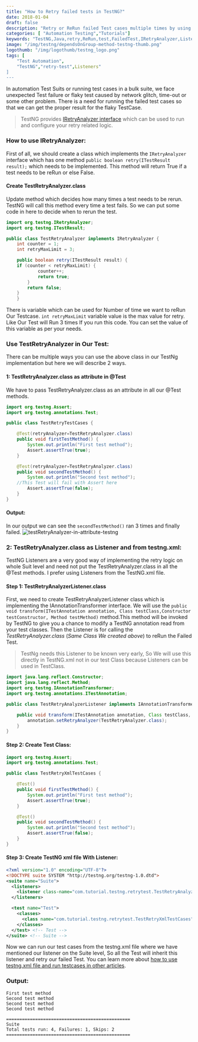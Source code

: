 ```yaml
---
title: "How to Retry failed tests in TestNG?"
date: 2018-01-04
draft: false
description: "Retry or ReRun failed Test cases multiple times by using IRetryAnalyzer Interface. The article explains ways to rerun the TestNG tests when they are failed."
categories: [ "Automation Testing","Tutorials"]
keywords: "TestNG,Java,retry,ReRun,test,FailedTest,IRetryAnalyzer,Listener"
image: "/img/testng/dependsOnGroup-method-testng-thumb.png"
logothumb: "/img/logothumb/testng_logo.png"
tags: [
    "Test Automation",
    "TestNG","retry-test",Listeners"
]
---
```

In automation Test Suits or running test cases in a bulk suite, we face unexpected Test failure or flaky test caused by network glitch, time-out or some other problem. There is a need for running the failed test cases so that we can get the proper result for the flaky TestCase.

>TestNG provides [IRetryAnalyzer interface](http://static.javadoc.io/org.testng/testng/6.11/org/testng/IRetryAnalyzer.html) which can be used to run and configure your retry related logic.

### How to use IRetryAnalyzer:
First of all, we should create a class which implements the `IRetryAnalyzer` interface which has one method `public boolean retry(ITestResult result);` which needs to be implemented. This method will return True if a test needs to be reRun or else False.

#### Create TestRetryAnalyzer.class
Update method which decides how many times a test needs to be rerun. TestNG will call this method every time a test fails. So we can put some code in here to decide when to rerun the test.
```Java
import org.testng.IRetryAnalyzer;
import org.testng.ITestResult;

public class TestRetryAnalyzer implements IRetryAnalyzer {
    int counter = 1;
    int retryMaxLimit = 3;

    public boolean retry(ITestResult result) {
    if (counter < retryMaxLimit) {
            counter++;
            return true;
        }
        return false;
    }
    }
```
There is variable which can be used for Number of time we want to reRun Our Testcase. `int retryMaxLimit` variable value is the max value for retry. Like Our Test will Run 3 times If you run this code. You can set the value of this variable as per your needs.

### Use TestRetryAnalyzer in Our Test:
 There can be multiple ways you can use the above class in our TestNg implementation but here we will describe 2 ways.

#### 1: TestRetryAnalyzer.class as attribute in @Test
We have to pass TestRetryAnalyzer.class as an attribute in all our @Test methods.
```Java
import org.testng.Assert;
import org.testng.annotations.Test;

public class TestRetryTestCases {

    @Test(retryAnalyzer=TestRetryAnalyzer.class)
    public void firstTestMethod() {
        System.out.println("First test method");
        Assert.assertTrue(true);
    }

    @Test(retryAnalyzer=TestRetryAnalyzer.class)
    public void secondTestMethod() {
        System.out.println("Second test method");
    //This Test will fail with Assert here
        Assert.assertTrue(false);
    }
}
```
#### Output:
In our output we can see the `secondTestMethod()` ran 3 times and finally failed.
![testRetryAnalyzer-in-attribute-testng](/img/testng/testRetryAnalyzer-in-attribute-testng.png)

### 2: TestRetryAnalyzer.class as Listener and from testng.xml:
TestNG Listeners are a very good way of implementing the retry logic on whole Suit level and need not put the TestRetryAnalyzer.class in all the @Test methods. I prefer using Listeners from the TestNG.xml file.

#### Step 1: TestRetryAnalyzerListener.class
First, we need to create TestRetryAnalyzerListener class which is implementing the IAnnotationTransformer interface. We will use the `public void transform(ITestAnnotation annotation, Class testClass,Constructor testConstructor, Method testMethod)` method.This method will be invoked by TestNG to give you a chance to modify a TestNG annotation read from your test classes. Then the Listener is for calling the *TestRetryAnalyzer.class* (*Same Class We created above*) to reRun the Failed Test.

>TestNg needs this Listener to be known very early, So We will use this directly in TestNG.xml not in our test Class because Listeners can be used in TestClass.

```Java
import java.lang.reflect.Constructor;
import java.lang.reflect.Method;
import org.testng.IAnnotationTransformer;
import org.testng.annotations.ITestAnnotation;

public class TestRetryAnalyzerListener implements IAnnotationTransformer {

    public void transform(ITestAnnotation annotation, Class testClass, Constructor testConstructor, Method testMethod) {
        annotation.setRetryAnalyzer(TestRetryAnalyzer.class);
    }
}
```
#### Step 2: Create Test Class:
```Java
import org.testng.Assert;
import org.testng.annotations.Test;

public class TestRetryXmlTestCases {

    @Test()
    public void firstTestMethod() {
        System.out.println("First test method");
        Assert.assertTrue(true);
    }

    @Test()
    public void secondTestMethod() {
        System.out.println("Second test method");
        Assert.assertTrue(false);
    }
}
```
#### Step 3: Create TestNG xml file With Listener:
```xml
<?xml version="1.0" encoding="UTF-8"?>
<!DOCTYPE suite SYSTEM "http://testng.org/testng-1.0.dtd">
<suite name="Suite">
  <listeners>
    <listener class-name="com.tutorial.testng.retrytest.TestRetryAnalyzerListener" />
  </listeners>

  <test name="Test">
    <classes>
      <class name="com.tutorial.testng.retrytest.TestRetryXmlTestCases"/>
    </classes>
  </test> <!-- Test -->
</suite> <!-- Suite -->
```
Now we can run our test cases from the testng.xml file where we have mentioned our listener on the Suite level, So all the Test will inherit this listener and retry our failed Test. You can learn more about [how to use testng.xml file and run testcases in other articles](https://www.pawangaria.com/post/testng/what-is-testng-xml-file/).

### Output:
```Text
First test method
Second test method
Second test method
Second test method

===============================================
Suite
Total tests run: 4, Failures: 1, Skips: 2
===============================================
```
